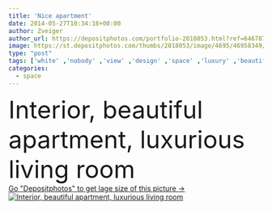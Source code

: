 ```yaml
---
title: 'Nice apartment'
date: 2014-05-27T10:34:18+00:00
author: Zveiger
author_url: https://depositphotos.com/portfolio-2018053.html?ref=64678756
image: https://st.depositphotos.com/thumbs/2018053/image/4695/46958349/api_thumb_450.jpg?forcejpeg=true
type: "post"
tags: ['white' ,'nobody' ,'view' ,'design' ,'space' ,'luxury' ,'beautiful' ,'new' ,'decor' ,'comfortable' ,'light' ,'carpet' ,'nice' ,'leather' ,'modern' ,'open' ,'architecture' ,'estate' ,'house' ,'wall' ,'window' ,'real' ,'interior' ,'indoor' ,'home' ,'luxurious' ,'furniture' ,'room' ,'inside' ,'floor' ,'wide' ,'living' ,'apartment' ,'curtain' ,'sofa' ,'tv' ,'couch' ,'divan' ,'furnished' ]
categories: 
  - space
---
```

<div aling="center">
            <font size="60"> Interior, beautiful apartment, luxurious living room</font>   
</div>
<div>
    <a href='https://st.depositphotos.com/thumbs/2018053/image/4695/46958349/api_thumb_450.jpg?forcejpeg=true?ref=64678756' target=_blank > Go "Depositphotos" to get lage size of this picture ->
        <img href='https://st.depositphotos.com/thumbs/2018053/image/4695/46958349/api_thumb_450.jpg?forcejpeg=true?ref=64678756' src='https://st.depositphotos.com/2018053/4695/i/950/depositphotos_46958349-stock-photo-nice-apartment.jpg?forcejpeg=true' alt='Interior, beautiful apartment, luxurious living room' >
    </a>
</div>
